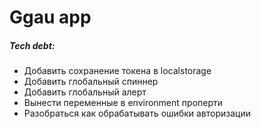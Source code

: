 # Ggau app
##### Tech debt:
 - Добавить сохранение токена в localstorage
 - Добавить глобальный спиннер
 - Добавить глобальный алерт
 - Вынести переменные в environment проперти
 - Разобраться как обрабатывать ошибки авторизации
